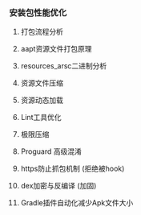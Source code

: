 

### 安装包性能优化

1. 打包流程分析

2. aapt资源文件打包原理

3. resources_arsc二进制分析

4. 资源文件压缩

5. 资源动态加载

6. Lint工具优化

7. 极限压缩

9. Proguard 高级混淆

10. https防止抓包机制 (拒绝被hook)

11. dex加密与反编译 (加固)

12. Gradle插件自动化减少Apk文件大小







